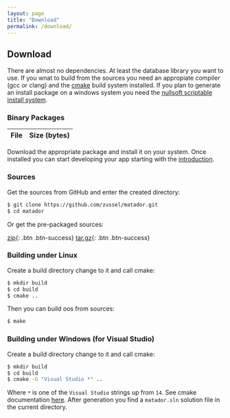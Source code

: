 ```yaml
---
layout: page
title: "Download"
permalink: /download/
---
```


## Download

There are almost no dependencies. At least the database library you want to use.
If you wnat to build from the sources you need an appropiate compiler
(gcc or clang) and the [cmake](http://www.cmake.org) build system installed.
If you plan to generate an install package on a windows system you need
the [nullsoft scriptable install system](http://nsis.sourceforge.net).


### Binary Packages

<script src="{{ base_path }}/assets/javascript/downloads.js"></script>
<table class="table table-bordered table-striped" id="downloads">
  <thead>
    <tr>
      <th>File</th><th>Size (bytes)</th>
    </tr>
  </thead>
  <tbody></tbody>
</table>

Download the appropriate package and install it on your system. Once installed you
can start developing your app starting with the [introduction](/matador/guide).

### Sources

Get the sources from GitHub and enter the created directory:

```bash
$ git clone https://github.com/zussel/matador.git
$ cd matador
```

Or get the pre-packaged sources:

[zip](https://github.com/zussel/matador/archive/v0.2.1.zip){: .btn .btn-success} [tar.gz](https://github.com/zussel/matador/archive/v0.2.1.tar.gz){: .btn .btn-success}

### Building under Linux

Create a build directory change to it and call cmake:

```bash
$ mkdir build
$ cd build
$ cmake ..
```

Then you can build oos from sources:

```bash
$ make
```

### Building under Windows (for Visual Studio)

Create a build directory change to it and call cmake:

```bash
$ mkdir build
$ cd build
$ cmake -G "Visual Studio *" ..
```

Where `*` is one of the `Visual Studio` strings up from `14`. See cmake
documentation [here](https://cmake.org/cmake/help/v3.6/manual/cmake-generators.7.html?#visual-studio-generators).
After generation you find a `matador.sln` solution file in the current directory.
